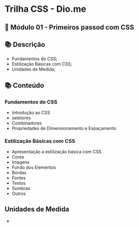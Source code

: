 # Trilha CSS - Dio.me

## 📝 Módulo 01 - Primeiros passod com CSS

## 📚 Descrição
- Fundamentos do CSS;
- Estilização Básicas com CSS;
- Unidades de Medida;

## 📚 Conteúdo
### Fundamentos do CSS
- Introdução ao CSS
- seletores
- Combinadores
- Propriedades de Dimensionamento e Espaçamento

### Estilização Básicas com CSS
- Apresentação a estilização básica com CSS
- Cores
- Imagens
- Fundo dos Elementos
- Bordas
- Fontes
- Textos
- Sombras
- Outros

## Unidades de Medida
-
